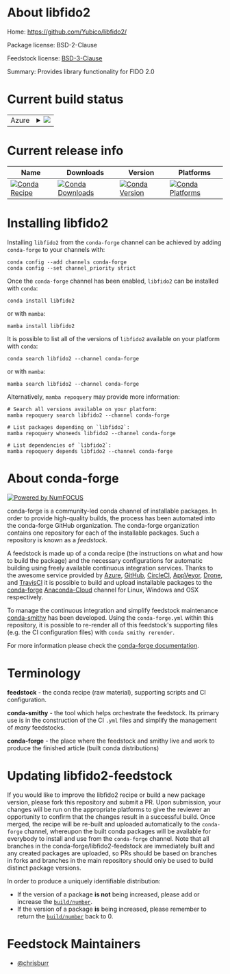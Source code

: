 About libfido2
==============

Home: https://github.com/Yubico/libfido2/

Package license: BSD-2-Clause

Feedstock license: [BSD-3-Clause](https://github.com/conda-forge/libfido2-feedstock/blob/main/LICENSE.txt)

Summary: Provides library functionality for FIDO 2.0

Current build status
====================


<table>
    
  <tr>
    <td>Azure</td>
    <td>
      <details>
        <summary>
          <a href="https://dev.azure.com/conda-forge/feedstock-builds/_build/latest?definitionId=13933&branchName=main">
            <img src="https://dev.azure.com/conda-forge/feedstock-builds/_apis/build/status/libfido2-feedstock?branchName=main">
          </a>
        </summary>
        <table>
          <thead><tr><th>Variant</th><th>Status</th></tr></thead>
          <tbody><tr>
              <td>linux_64</td>
              <td>
                <a href="https://dev.azure.com/conda-forge/feedstock-builds/_build/latest?definitionId=13933&branchName=main">
                  <img src="https://dev.azure.com/conda-forge/feedstock-builds/_apis/build/status/libfido2-feedstock?branchName=main&jobName=linux&configuration=linux%20linux_64_" alt="variant">
                </a>
              </td>
            </tr><tr>
              <td>linux_aarch64</td>
              <td>
                <a href="https://dev.azure.com/conda-forge/feedstock-builds/_build/latest?definitionId=13933&branchName=main">
                  <img src="https://dev.azure.com/conda-forge/feedstock-builds/_apis/build/status/libfido2-feedstock?branchName=main&jobName=linux&configuration=linux%20linux_aarch64_" alt="variant">
                </a>
              </td>
            </tr><tr>
              <td>linux_ppc64le</td>
              <td>
                <a href="https://dev.azure.com/conda-forge/feedstock-builds/_build/latest?definitionId=13933&branchName=main">
                  <img src="https://dev.azure.com/conda-forge/feedstock-builds/_apis/build/status/libfido2-feedstock?branchName=main&jobName=linux&configuration=linux%20linux_ppc64le_" alt="variant">
                </a>
              </td>
            </tr><tr>
              <td>osx_64</td>
              <td>
                <a href="https://dev.azure.com/conda-forge/feedstock-builds/_build/latest?definitionId=13933&branchName=main">
                  <img src="https://dev.azure.com/conda-forge/feedstock-builds/_apis/build/status/libfido2-feedstock?branchName=main&jobName=osx&configuration=osx%20osx_64_" alt="variant">
                </a>
              </td>
            </tr><tr>
              <td>osx_arm64</td>
              <td>
                <a href="https://dev.azure.com/conda-forge/feedstock-builds/_build/latest?definitionId=13933&branchName=main">
                  <img src="https://dev.azure.com/conda-forge/feedstock-builds/_apis/build/status/libfido2-feedstock?branchName=main&jobName=osx&configuration=osx%20osx_arm64_" alt="variant">
                </a>
              </td>
            </tr>
          </tbody>
        </table>
      </details>
    </td>
  </tr>
</table>

Current release info
====================

| Name | Downloads | Version | Platforms |
| --- | --- | --- | --- |
| [![Conda Recipe](https://img.shields.io/badge/recipe-libfido2-green.svg)](https://anaconda.org/conda-forge/libfido2) | [![Conda Downloads](https://img.shields.io/conda/dn/conda-forge/libfido2.svg)](https://anaconda.org/conda-forge/libfido2) | [![Conda Version](https://img.shields.io/conda/vn/conda-forge/libfido2.svg)](https://anaconda.org/conda-forge/libfido2) | [![Conda Platforms](https://img.shields.io/conda/pn/conda-forge/libfido2.svg)](https://anaconda.org/conda-forge/libfido2) |

Installing libfido2
===================

Installing `libfido2` from the `conda-forge` channel can be achieved by adding `conda-forge` to your channels with:

```
conda config --add channels conda-forge
conda config --set channel_priority strict
```

Once the `conda-forge` channel has been enabled, `libfido2` can be installed with `conda`:

```
conda install libfido2
```

or with `mamba`:

```
mamba install libfido2
```

It is possible to list all of the versions of `libfido2` available on your platform with `conda`:

```
conda search libfido2 --channel conda-forge
```

or with `mamba`:

```
mamba search libfido2 --channel conda-forge
```

Alternatively, `mamba repoquery` may provide more information:

```
# Search all versions available on your platform:
mamba repoquery search libfido2 --channel conda-forge

# List packages depending on `libfido2`:
mamba repoquery whoneeds libfido2 --channel conda-forge

# List dependencies of `libfido2`:
mamba repoquery depends libfido2 --channel conda-forge
```


About conda-forge
=================

[![Powered by
NumFOCUS](https://img.shields.io/badge/powered%20by-NumFOCUS-orange.svg?style=flat&colorA=E1523D&colorB=007D8A)](https://numfocus.org)

conda-forge is a community-led conda channel of installable packages.
In order to provide high-quality builds, the process has been automated into the
conda-forge GitHub organization. The conda-forge organization contains one repository
for each of the installable packages. Such a repository is known as a *feedstock*.

A feedstock is made up of a conda recipe (the instructions on what and how to build
the package) and the necessary configurations for automatic building using freely
available continuous integration services. Thanks to the awesome service provided by
[Azure](https://azure.microsoft.com/en-us/services/devops/), [GitHub](https://github.com/),
[CircleCI](https://circleci.com/), [AppVeyor](https://www.appveyor.com/),
[Drone](https://cloud.drone.io/welcome), and [TravisCI](https://travis-ci.com/)
it is possible to build and upload installable packages to the
[conda-forge](https://anaconda.org/conda-forge) [Anaconda-Cloud](https://anaconda.org/)
channel for Linux, Windows and OSX respectively.

To manage the continuous integration and simplify feedstock maintenance
[conda-smithy](https://github.com/conda-forge/conda-smithy) has been developed.
Using the ``conda-forge.yml`` within this repository, it is possible to re-render all of
this feedstock's supporting files (e.g. the CI configuration files) with ``conda smithy rerender``.

For more information please check the [conda-forge documentation](https://conda-forge.org/docs/).

Terminology
===========

**feedstock** - the conda recipe (raw material), supporting scripts and CI configuration.

**conda-smithy** - the tool which helps orchestrate the feedstock.
                   Its primary use is in the construction of the CI ``.yml`` files
                   and simplify the management of *many* feedstocks.

**conda-forge** - the place where the feedstock and smithy live and work to
                  produce the finished article (built conda distributions)


Updating libfido2-feedstock
===========================

If you would like to improve the libfido2 recipe or build a new
package version, please fork this repository and submit a PR. Upon submission,
your changes will be run on the appropriate platforms to give the reviewer an
opportunity to confirm that the changes result in a successful build. Once
merged, the recipe will be re-built and uploaded automatically to the
`conda-forge` channel, whereupon the built conda packages will be available for
everybody to install and use from the `conda-forge` channel.
Note that all branches in the conda-forge/libfido2-feedstock are
immediately built and any created packages are uploaded, so PRs should be based
on branches in forks and branches in the main repository should only be used to
build distinct package versions.

In order to produce a uniquely identifiable distribution:
 * If the version of a package **is not** being increased, please add or increase
   the [``build/number``](https://docs.conda.io/projects/conda-build/en/latest/resources/define-metadata.html#build-number-and-string).
 * If the version of a package **is** being increased, please remember to return
   the [``build/number``](https://docs.conda.io/projects/conda-build/en/latest/resources/define-metadata.html#build-number-and-string)
   back to 0.

Feedstock Maintainers
=====================

* [@chrisburr](https://github.com/chrisburr/)

